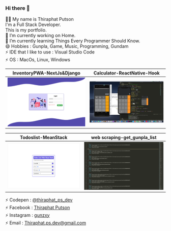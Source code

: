 ### Hi there 👋

👨‍💻 My name is Thiraphat Putson<br>
I'm a Full Stack Developer.<br>
This is my portfolio.<br>
🔭 I’m currently working on Home.<br>
🌱 I’m currently learning Things Every Programmer Should Know.<br>
😄 Hobbies : Gunpla, Game, Music, Programming, Gundam<br>
⚡ IDE that I like to use : Visual Studio Code<br>
⚡ OS : MacOs, Linux, Windows<br>

 InventoryPWA-NextJs&Django             |  Calculator-ReactNative-Hook
:-------------------------:|:-------------------------:
![](https://github.com/thiraphat-ps-dev/InventoryManagementSystem/blob/master/img/login-desktop.png?raw=true)  |  ![](https://github.com/thiraphat-ps-dev/calculator/blob/master/calculator/pv2.png?raw=true)


Todoslist-MeanStack            |  web scraping-get_gunpla_list
:-------------------------:|:-------------------------:
![](https://github.com/thiraphat-ps-dev/todos-list-with-mean-stack/blob/master/todo-with-mean-stack.png?raw=true)  |  ![](https://github.com/thiraphat-ps-dev/get_gunpla_list/blob/master/data.png?raw=true)
 

⚡ Codepen : [@thiraphat_ps_dev](https://codepen.io/thiraphat_ps_dev)<br>
⚡ Facebook : [Thiraphat Putson](https://www.facebook.com/thiraphatputson)<br>
⚡ Instagram : [gunzxy](https://www.instagram.com/gunzxy/)<br>
⚡ Email : Thiraphat.ps.dev@gmail.com<br>

<!--
**thiraphat-ps-dev/thiraphat-ps-dev** is a ✨ _special_ ✨ repository because its `README.md` (this file) appears on your GitHub profile.

Here are some ideas to get you started:

- 🔭 I’m currently working on ...
- 🌱 I’m currently learning ...
- 👯 I’m looking to collaborate on ...
- 🤔 I’m looking for help with ...
- 💬 Ask me about ...
- 📫 How to reach me: ...
- 😄 Pronouns: ...
- ⚡ Fun fact: ...
-->
